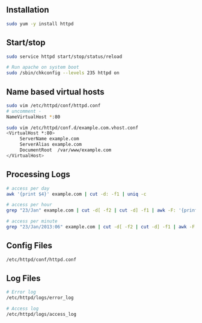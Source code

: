 
## Installation
```sh
sudo yum -y install httpd
```

## Start/stop
```sh
sudo service httpd start/stop/status/reload

# Run apache on system boot
sudo /sbin/chkconfig --levels 235 httpd on
```

## Name based virtual hosts
```sh
sudo vim /etc/httpd/conf/httpd.conf
# uncomment - 
NameVirtualHost *:80
```

```sh
sudo vim /etc/httpd/conf.d/example.com.vhost.conf
<VirtualHost *:80>
     ServerName example.com
     ServerAlias example.com
     DocumentRoot  /var/www/example.com
</VirtualHost>
```

## Processing Logs
```sh
# access per day 
awk '{print $4}' example.com | cut -d: -f1 | uniq -c

# access per hour
grep "23/Jan" example.com | cut -d[ -f2 | cut -d] -f1 | awk -F: '{print $2":00"}' | sort -n | uniq -c

# access per minute
grep "23/Jan/2013:06" example.com | cut -d[ -f2 | cut -d] -f1 | awk -F: '{print $2":"$3}' | sort -nk1 -nk2 | uniq -c | awk '{ if ($1 > 10) print $0}'
```

## Config Files
```sh
/etc/httpd/conf/httpd.conf
```

## Log Files
```sh
# Error log
/etc/httpd/logs/error_log

# Access log 
/etc/httpd/logs/access_log
```

